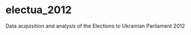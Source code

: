 electua_2012
==========

Data acquisition and analysis of the Elections to Ukrainian Parliament 2012